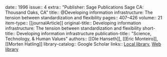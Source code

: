 date:: 1996
issue:: 4
extra:: "Publisher: Sage Publications Sage CA: Thousand Oaks, CA"
title:: @Developing information infrastructure: The tension between standardization and flexibility
pages:: 407–426
volume:: 21
item-type:: [[journalArticle]]
original-title:: Developing information infrastructure: The tension between standardization and flexibility
short-title:: Developing information infrastructure
publication-title:: "Science, Technology, & Human Values"
authors:: [[Ole Hanseth]], [[Eric Monteiro]], [[Morten Hatling]]
library-catalog:: Google Scholar
links:: [Local library](zotero://select/library/items/RA9ZYA48), [Web library](https://www.zotero.org/users/6520516/items/RA9ZYA48)
